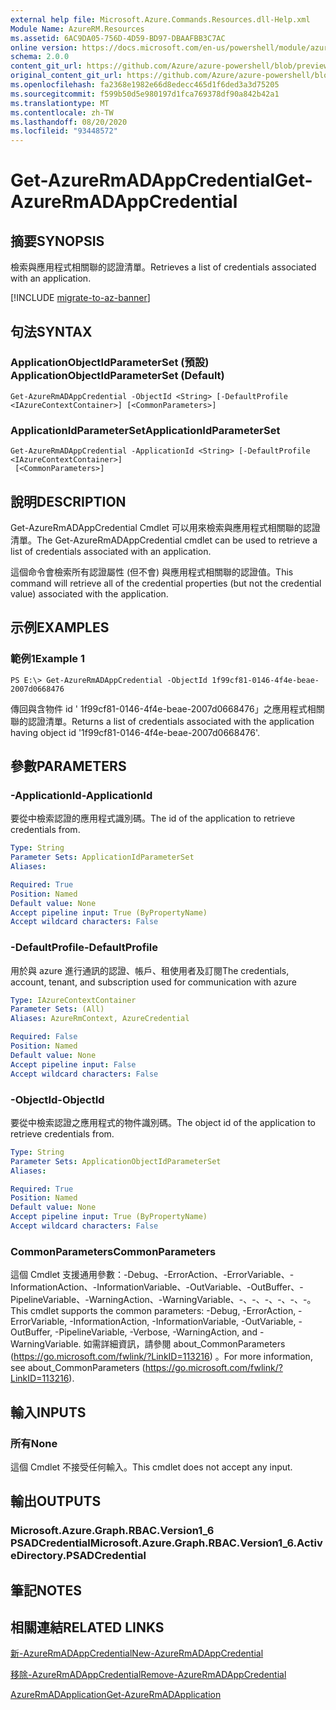 ```yaml
---
external help file: Microsoft.Azure.Commands.Resources.dll-Help.xml
Module Name: AzureRM.Resources
ms.assetid: 6AC9DA05-756D-4D59-BD97-DBAAFBB3C7AC
online version: https://docs.microsoft.com/en-us/powershell/module/azurerm.resources/get-azurermadappcredential
schema: 2.0.0
content_git_url: https://github.com/Azure/azure-powershell/blob/preview/src/ResourceManager/Resources/Commands.Resources/help/Get-AzureRmADAppCredential.md
original_content_git_url: https://github.com/Azure/azure-powershell/blob/preview/src/ResourceManager/Resources/Commands.Resources/help/Get-AzureRmADAppCredential.md
ms.openlocfilehash: fa2368e1982e66d8edecc465d1f6ded3a3d75205
ms.sourcegitcommit: f599b50d5e980197d1fca769378df90a842b42a1
ms.translationtype: MT
ms.contentlocale: zh-TW
ms.lasthandoff: 08/20/2020
ms.locfileid: "93448572"
---
```

# <span data-ttu-id="64664-101">Get-AzureRmADAppCredential</span><span class="sxs-lookup"><span data-stu-id="64664-101">Get-AzureRmADAppCredential</span></span>

## <span data-ttu-id="64664-102">摘要</span><span class="sxs-lookup"><span data-stu-id="64664-102">SYNOPSIS</span></span>
<span data-ttu-id="64664-103">檢索與應用程式相關聯的認證清單。</span><span class="sxs-lookup"><span data-stu-id="64664-103">Retrieves a list of credentials associated with an application.</span></span>

[!INCLUDE [migrate-to-az-banner](../../includes/migrate-to-az-banner.md)]

## <span data-ttu-id="64664-104">句法</span><span class="sxs-lookup"><span data-stu-id="64664-104">SYNTAX</span></span>

### <span data-ttu-id="64664-105">ApplicationObjectIdParameterSet (預設) </span><span class="sxs-lookup"><span data-stu-id="64664-105">ApplicationObjectIdParameterSet (Default)</span></span>
```
Get-AzureRmADAppCredential -ObjectId <String> [-DefaultProfile <IAzureContextContainer>] [<CommonParameters>]
```

### <span data-ttu-id="64664-106">ApplicationIdParameterSet</span><span class="sxs-lookup"><span data-stu-id="64664-106">ApplicationIdParameterSet</span></span>
```
Get-AzureRmADAppCredential -ApplicationId <String> [-DefaultProfile <IAzureContextContainer>]
 [<CommonParameters>]
```

## <span data-ttu-id="64664-107">說明</span><span class="sxs-lookup"><span data-stu-id="64664-107">DESCRIPTION</span></span>
<span data-ttu-id="64664-108">Get-AzureRmADAppCredential Cmdlet 可以用來檢索與應用程式相關聯的認證清單。</span><span class="sxs-lookup"><span data-stu-id="64664-108">The Get-AzureRmADAppCredential cmdlet can be used to retrieve a list of credentials associated with an application.</span></span>

<span data-ttu-id="64664-109">這個命令會檢索所有認證屬性 (但不會) 與應用程式相關聯的認證值。</span><span class="sxs-lookup"><span data-stu-id="64664-109">This command will retrieve all of the credential properties (but not the credential value) associated with the application.</span></span>

## <span data-ttu-id="64664-110">示例</span><span class="sxs-lookup"><span data-stu-id="64664-110">EXAMPLES</span></span>

### <span data-ttu-id="64664-111">範例1</span><span class="sxs-lookup"><span data-stu-id="64664-111">Example 1</span></span>
```
PS E:\> Get-AzureRmADAppCredential -ObjectId 1f99cf81-0146-4f4e-beae-2007d0668476
```

<span data-ttu-id="64664-112">傳回與含物件 id ' 1f99cf81-0146-4f4e-beae-2007d0668476」之應用程式相關聯的認證清單。</span><span class="sxs-lookup"><span data-stu-id="64664-112">Returns a list of credentials associated with the application having object id '1f99cf81-0146-4f4e-beae-2007d0668476'.</span></span>

## <span data-ttu-id="64664-113">參數</span><span class="sxs-lookup"><span data-stu-id="64664-113">PARAMETERS</span></span>

### <span data-ttu-id="64664-114">-ApplicationId</span><span class="sxs-lookup"><span data-stu-id="64664-114">-ApplicationId</span></span>
<span data-ttu-id="64664-115">要從中檢索認證的應用程式識別碼。</span><span class="sxs-lookup"><span data-stu-id="64664-115">The id of the application to retrieve credentials from.</span></span>

```yaml
Type: String
Parameter Sets: ApplicationIdParameterSet
Aliases:

Required: True
Position: Named
Default value: None
Accept pipeline input: True (ByPropertyName)
Accept wildcard characters: False
```

### <span data-ttu-id="64664-116">-DefaultProfile</span><span class="sxs-lookup"><span data-stu-id="64664-116">-DefaultProfile</span></span>
<span data-ttu-id="64664-117">用於與 azure 進行通訊的認證、帳戶、租使用者及訂閱</span><span class="sxs-lookup"><span data-stu-id="64664-117">The credentials, account, tenant, and subscription used for communication with azure</span></span>

```yaml
Type: IAzureContextContainer
Parameter Sets: (All)
Aliases: AzureRmContext, AzureCredential

Required: False
Position: Named
Default value: None
Accept pipeline input: False
Accept wildcard characters: False
```

### <span data-ttu-id="64664-118">-ObjectId</span><span class="sxs-lookup"><span data-stu-id="64664-118">-ObjectId</span></span>
<span data-ttu-id="64664-119">要從中檢索認證之應用程式的物件識別碼。</span><span class="sxs-lookup"><span data-stu-id="64664-119">The object id of the application to retrieve credentials from.</span></span>

```yaml
Type: String
Parameter Sets: ApplicationObjectIdParameterSet
Aliases:

Required: True
Position: Named
Default value: None
Accept pipeline input: True (ByPropertyName)
Accept wildcard characters: False
```

### <span data-ttu-id="64664-120">CommonParameters</span><span class="sxs-lookup"><span data-stu-id="64664-120">CommonParameters</span></span>
<span data-ttu-id="64664-121">這個 Cmdlet 支援通用參數：-Debug、-ErrorAction、-ErrorVariable、-InformationAction、-InformationVariable、-OutVariable、-OutBuffer、-PipelineVariable、-WarningAction、-WarningVariable、-、-、-、-、-、-。</span><span class="sxs-lookup"><span data-stu-id="64664-121">This cmdlet supports the common parameters: -Debug, -ErrorAction, -ErrorVariable, -InformationAction, -InformationVariable, -OutVariable, -OutBuffer, -PipelineVariable, -Verbose, -WarningAction, and -WarningVariable.</span></span> <span data-ttu-id="64664-122">如需詳細資訊，請參閱 about_CommonParameters (https://go.microsoft.com/fwlink/?LinkID=113216) 。</span><span class="sxs-lookup"><span data-stu-id="64664-122">For more information, see about_CommonParameters (https://go.microsoft.com/fwlink/?LinkID=113216).</span></span>

## <span data-ttu-id="64664-123">輸入</span><span class="sxs-lookup"><span data-stu-id="64664-123">INPUTS</span></span>

### <span data-ttu-id="64664-124">所有</span><span class="sxs-lookup"><span data-stu-id="64664-124">None</span></span>
<span data-ttu-id="64664-125">這個 Cmdlet 不接受任何輸入。</span><span class="sxs-lookup"><span data-stu-id="64664-125">This cmdlet does not accept any input.</span></span>

## <span data-ttu-id="64664-126">輸出</span><span class="sxs-lookup"><span data-stu-id="64664-126">OUTPUTS</span></span>

### <span data-ttu-id="64664-127">Microsoft.Azure.Graph.RBAC.Version1_6 PSADCredential</span><span class="sxs-lookup"><span data-stu-id="64664-127">Microsoft.Azure.Graph.RBAC.Version1_6.ActiveDirectory.PSADCredential</span></span>

## <span data-ttu-id="64664-128">筆記</span><span class="sxs-lookup"><span data-stu-id="64664-128">NOTES</span></span>

## <span data-ttu-id="64664-129">相關連結</span><span class="sxs-lookup"><span data-stu-id="64664-129">RELATED LINKS</span></span>

[<span data-ttu-id="64664-130">新-AzureRmADAppCredential</span><span class="sxs-lookup"><span data-stu-id="64664-130">New-AzureRmADAppCredential</span></span>](./New-AzureRmADAppCredential.md)

[<span data-ttu-id="64664-131">移除-AzureRmADAppCredential</span><span class="sxs-lookup"><span data-stu-id="64664-131">Remove-AzureRmADAppCredential</span></span>](./Remove-AzureRmADAppCredential.md)

[<span data-ttu-id="64664-132">AzureRmADApplication</span><span class="sxs-lookup"><span data-stu-id="64664-132">Get-AzureRmADApplication</span></span>](./Get-AzureRmADApplication.md)

